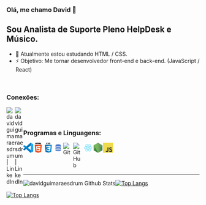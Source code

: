### Olá, me chamo David 👋

## Sou Analista de Suporte Pleno HelpDesk e Músico.
- 🌱 Atualmente estou estudando HTML / CSS.
- ⚡ Objetivo: Me tornar desenvolvedor front-end e back-end. (JavaScript / React)

<br />

### Conexões:

[<img align="left" alt="davidguimaraesdrum | LinkedIn" width="22px" src="https://www.nicepng.com/png/full/27-277988_linkedin-logo-png-branco.png" />][linkedin]
[<img align="left" alt="davidguimaraesdrum | LinkedIn" width="22px" src="https://w7.pngwing.com/pngs/705/107/png-transparent-microsoft-outlook-outlook-com-outlook-mobile-email-outlook-miscellaneous-blue-angle.png" />][email]

<br />
<br />

### Programas e Linguagens:

<img align="left" alt="Visual Studio Code" width="26px" src="https://raw.githubusercontent.com/github/explore/80688e429a7d4ef2fca1e82350fe8e3517d3494d/topics/visual-studio-code/visual-studio-code.png" />
<img align="left" alt="HTML5" width="26px" src="https://raw.githubusercontent.com/github/explore/80688e429a7d4ef2fca1e82350fe8e3517d3494d/topics/html/html.png" />
<img align="left" alt="CSS3" width="26px" src="https://raw.githubusercontent.com/github/explore/80688e429a7d4ef2fca1e82350fe8e3517d3494d/topics/css/css.png" />
<img align="left" alt="SQL" width="26px" src="https://raw.githubusercontent.com/github/explore/80688e429a7d4ef2fca1e82350fe8e3517d3494d/topics/sql/sql.png" />
<img align="left" alt="Git" width="26px" src="https://cdn4.iconfinder.com/data/icons/free-social-media-icons-1/200/1469470492_Git-512.png" />
<img align="left" alt="GitHub" width="26px" src="https://cdn1.iconfinder.com/data/icons/social-media-and-logos-8/32/social_media_online_logo_github-512.png" />
<img align="left" alt="React" width="26px" src="https://raw.githubusercontent.com/github/explore/80688e429a7d4ef2fca1e82350fe8e3517d3494d/topics/react/react.png" />
<img align="left" alt="Node.js" width="26px" src="https://raw.githubusercontent.com/github/explore/80688e429a7d4ef2fca1e82350fe8e3517d3494d/topics/nodejs/nodejs.png" />
<img align="left" alt="JavaScript" width="26px" src="https://raw.githubusercontent.com/github/explore/80688e429a7d4ef2fca1e82350fe8e3517d3494d/topics/javascript/javascript.png" />
<br />
<br />
<!-- --- -->

<!-- ### YouTube:
[<img align="left" alt="davidguimaraesdrum | LinkedIn" width="35px" src="https://play-lh.googleusercontent.com/S4wylkvt2jz16hnG9IG0pAZosbB82nWWy8P-rQkb54uH-SCVd5L2j7z7x1Vz5pZvIRc" />][youtube]  -->

<br />
<br />

---

<img align="left" alt="davidguimaraesdrum Github Stats" src="https://github-readme-stats.vercel.app/api?username=davidguimaraesdrum&show_icons=true&theme=radical" />

[![Top Langs](https://github-readme-stats.vercel.app/api/top-langs/?username=davidguimaraesdrum&theme=radical)](https://github.com/douglaswdias)

[![Top Langs](https://github-readme-stats.vercel.app/api/top-langs/?username=douglaswdias&theme=radical)](https://github.com/douglaswdias)


[linkedin]: https://www.linkedin.com/in/david-guimarães-1311b834
[email]: mailto:david.guima@hotmail.com
[youtube]: https://www.youtube.com/channel/UCa3poBw_0uQt6O4hexk6j1w



